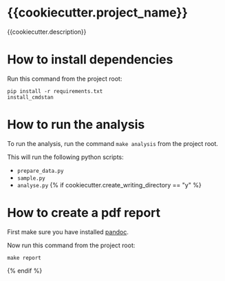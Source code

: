 {{cookiecutter.project_name}}
==============================

{{cookiecutter.description}}

# How to install dependencies

Run this command from the project root:

```
pip install -r requirements.txt
install_cmdstan
```

# How to run the analysis

To run the analysis, run the command `make analysis` from the project root.

This will run the following python scripts:

- `prepare_data.py`
- `sample.py`
- `analyse.py`
{% if cookiecutter.create_writing_directory == "y" %}
# How to create a pdf report

First make sure you have installed [pandoc](https://pandoc.org).

Now run this command from the project root:

```
make report
```
{% endif %}
